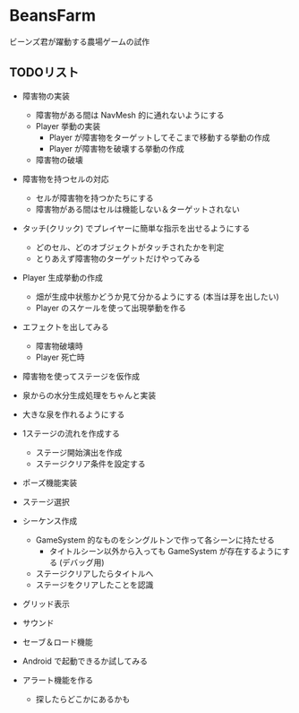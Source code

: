 # BeansFarm
ビーンズ君が躍動する農場ゲームの試作

## TODOリスト

- 障害物の実装
  - 障害物がある間は NavMesh 的に通れないようにする
  - Player 挙動の実装
    - Player が障害物をターゲットしてそこまで移動する挙動の作成
    - Player が障害物を破壊する挙動の作成
  - 障害物の破壊

- 障害物を持つセルの対応
  - セルが障害物を持つかたちにする
  - 障害物がある間はセルは機能しない＆ターゲットされない

- タッチ(クリック) でプレイヤーに簡単な指示を出せるようにする
  - どのセル、どのオブジェクトがタッチされたかを判定
  - とりあえず障害物のターゲットだけやってみる

- Player 生成挙動の作成
  - 畑が生成中状態かどうか見て分かるようにする (本当は芽を出したい)
  - Player のスケールを使って出現挙動を作る

- エフェクトを出してみる
  - 障害物破壊時
  - Player 死亡時

- 障害物を使ってステージを仮作成

- 泉からの水分生成処理をちゃんと実装

- 大きな泉を作れるようにする

- 1ステージの流れを作成する
  - ステージ開始演出を作成
  - ステージクリア条件を設定する

- ポーズ機能実装

- ステージ選択

- シーケンス作成
  - GameSystem 的なものをシングルトンで作って各シーンに持たせる
    - タイトルシーン以外から入っても GameSystem が存在するようにする (デバッグ用)
  - ステージクリアしたらタイトルへ
  - ステージをクリアしたことを認識

- グリッド表示

- サウンド

- セーブ＆ロード機能

- Android で起動できるか試してみる

- アラート機能を作る
  - 探したらどこかにあるかも


